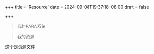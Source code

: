 +++
title = 'Resource'
date = 2024-09-08T19:37:18+08:00
draft = false

+++

> 我的PARA系统


> 我的资源


<!--more-->

这个是资源文件